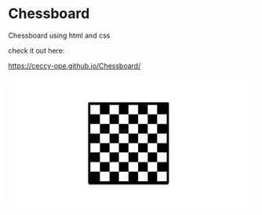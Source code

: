 
# Chessboard


 Chessboard using html and css
 
  check it out here:


https://ceccy-ope.github.io/Chessboard/


  ![chessboard](./image.PNG)
 

